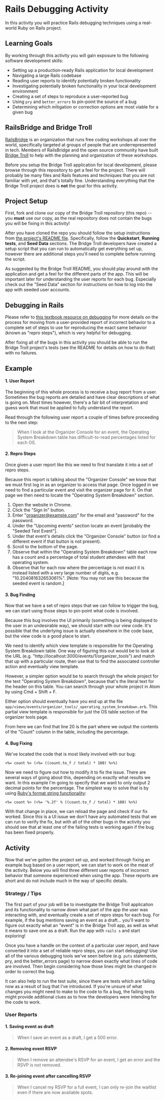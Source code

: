 # Rails Debugging Activity
In this activity you will practice Rails debugging techniques using a real-world Ruby on Rails project.

## Learning Goals
By working through this activity you will gain exposure to the following software development skills:
* Setting up a production-ready Rails application for local development
* Navigating a large Rails codebase
* Reading user reports to identify potentially broken functionality
* Investigating potentially broken functionality in your local development environment
* Creating a set of steps to reproduce a user-reported bug
* Using `pry` and `better_errors` to pin-point the source of a bug
* Determining which mitigation or correction options are most viable for a given bug

## RailsBridge and Bridge Troll
[RailsBridge](http://railsbridge.org/) is an organization that runs free coding workshops all over the world, specifically targeted at groups of people that are underrepresented in tech. Members of RailsBridge and the open source community have built [Bridge Troll](https://www.bridgetroll.org/) to help with the planning and organization of these workshops.

Before you setup the Bridge Troll application for local development, please browse through this repository to get a feel for the project. There will probably be many files and Rails features and techniques that you are not familiar with yet, and that's totally fine. Understanding everything that the Bridge Troll project does is **not** the goal for this activity.

## Project Setup
First, fork and clone our copy of the Bridge Troll repository (this repo) -- you **must** use our copy, as the real repository does not contain the bugs you will be fixing in this activity!

After you have cloned the repo you should follow the setup instructions from [the project's README file](./README-bridge_troll.md). Specifically, follow the **Quickstart**, **Running tests**, and **Seed Data** sections. The Bridge Troll developers have created a setup script that you can run to automatically get everything set up, however there are additional steps you'll need to complete before running the script.

As suggested by the Bridge Troll README, you should play around with the application and get a feel for the different parts of the app. This will be important later for understanding the user reports for each bug. Especially check out the "Seed Data" section for instructions on how to log into the app with seeded user accounts.

## Debugging in Rails
Please refer to [this textbook resource on debugging](https://github.com/Ada-Developers-Academy/textbook-curriculum/blob/master/00-programming-fundamentals/debugging-user-reports.md) for more details on the process for moving from a user-provided report of incorrect behavior to a complete set of steps to use for reproducing the exact same behavior (known as "repro steps"), which is very helpful for debugging.

After fixing all of the bugs in this activity you should be able to run the Bridge Troll project's tests (see the README for details on how to do that) with no failures.

## Example
#### 1. User Report
The beginning of this whole process is to receive a bug report from a user. Sometimes the bug reports are detailed and have clear descriptions of what is going on. Most times however, there's a fair bit of interpretation and guess work that must be applied to fully understand the report.

Read through the following user report a couple of times before proceeding to the next step:
> When I look at the Organizer Console for an event, the Operating System Breakdown table has difficult-to-read percentages listed for each OS.

#### 2. Repro Steps
Once given a user report like this we need to first translate it into a set of repro steps.

Because this report is talking about the "Organizer Console" we know that we must first log in as an organizer to access that page. Once logged in we need to find a particular event and visit the organizer page for it. On that page we then need to locate the "Operating System Breakdown" section.

1. Open the website in Chrome.
1. Click the "Sign In" button.
1. Enter "organizer@example.com" for the email and "password" for the password.
1. Under the "Upcoming events" section locate an event [probably the "Seeded Test Event"].
1. Under that event's details click the "Organizer Console" button (or find a different event if that button is not present).
1. Scroll to the bottom of the page.
1. Observe that within the "Operating System Breakdown" table each row has a count and a percentage of total student attendees with that operating system.
1. Observe that for each row where the percentage is not exact it is instead listed with a very large number of digits, e.g. "10.204081632653061%". [Note: You may not see this because the seeded event is random.]

#### 3. Bug Finding
Now that we have a set of repro steps that we can follow to trigger the bug, we can start using those steps to pin-point what code is involved.

Because this bug involves the UI primarily (something is being displayed to the user in an undesirable way), we should start with our view code. It's possible that the underlying issue is actually elsewhere in the code base, but the view code is a good place to start.

We need to identify which view template is responsible for the Operating System Breakdown table. One way of figuring this out would be to look at the URL (e.g. "http://localhost:3000/events/1/organizer_tools") and match that up with a particular route, then use that to find the associated controller action and eventually view template.

However, a simpler option would be to search through the whole project for the text "Operating System Breakdown", because that's the literal text for the header on this table. You can search through your whole project in Atom by using Cmd + Shift + F.

Either option should eventually have you end up at the file `app/views/events/organizer_tools/_operating_system_breakdown.erb`. This partial view template is responsible for just the OS table section of the organizer tools page.

From here we can find that line 20 is the part where we output the contents of the "Count" column in the table, including the percentage.

#### 4. Bug Fixing
We've located the code that is most likely involved with our bug:
```erb
<%= count %> (<%= ((count.to_f / total) * 100) %>%)
```

Now we need to figure out how to modify it to fix the issue. There are several ways of going about this, depending on exactly what results we want. In this example I'm going to specify that we want to only output 2 decimal points for the percentage. The simplest way to solve that is by using [Ruby's format string functionality](https://ruby-doc.org/core-2.2.0/String.html#25-method):
```erb
<%= count %> (<%= '%.2f' % ((count.to_f / total) * 100) %>%)
```

With that change in place, we can reload the page and check if our fix worked. Since this is a UI issue we don't have any automated tests that we can run to verify the fix, but with all of the other bugs in the activity you should see that at least one of the failing tests is working again if the bug has been fixed properly.

## Activity
Now that we've gotten the project set up, and worked through fixing an example bug based on a user report, we can start to work on the meat of the activity. Below you will find three different user reports of incorrect behavior that someone experienced when using the app. These reports are short and do not include much in the way of specific details.

### Strategy / Tips
The first part of your job will be to investigate the Bridge Troll application and its functionality to narrow down what part of the app the user was interacting with, and eventually create a set of repro steps for each bug. For example, if the bug mentions saving an event as a draft... you'll want to figure out exactly what an "event" is in the Bridge Troll app, as well as what it means to save one as a draft. Run the app with `rails s` and start exploring!

Once you have a handle on the context of a particular user report, and have converted it into a set of reliable repro steps, you can start debugging! Use all of the various debugging tools we've seen before (e.g. `puts` statements, pry, and the better_errors page) to narrow down exactly what lines of code are involved. Then begin considering how those lines might be changed in order to correct the bug.

It can also help to run the test suite, since there are tests which are failing now as a result of bug that I've introduced. If you're unsure of what changes you might need to make to the code to fix a bug, the failing tests might provide additional clues as to how the developers were intending for the code to work.

### User Reports
#### 1. Saving event as draft
> When I save an event as a draft, I get a 500 error.

#### 2. Removing event RSVP
> When I remove an attendee's RSVP for an event, I get an error and the RSVP is not removed.

#### 3. Re-joining event after cancelling RSVP
> When I cancel my RSVP for a full event, I can only re-join the waitlist even if there are now available spots.

